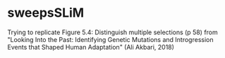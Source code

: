 # sweepsSLiM
Trying to replicate Figure 5.4: Distinguish multiple selections (p 58) from "Looking Into the Past: Identifying Genetic Mutations and Introgression Events that Shaped Human Adaptation" (Ali Akbari, 2018)
